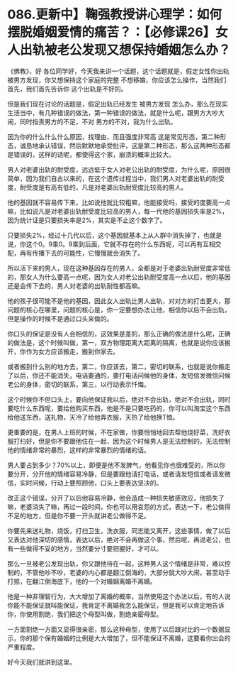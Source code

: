 # 086.更新中】鞠强教授讲心理学：如何摆脱婚姻爱情的痛苦？：【必修课26】女人出轨被老公发现又想保持婚姻怎么办？

《佛教》，好 各位同学好，今天我来讲一个话题，这个话题就是，假定女性你出轨被男方发现，你又想保持这个家庭的完整 不想移婚，你应该怎么操作，当然我们首先，我们首先告诉你 这个出轨是不好的。

但是我们现在讨论的话题是，假定出轨已经发生 被男方发现 怎么办，那么在现实生活当中，有几种错误的做法，第一种错误的做法，就是什么呢，跟男方大吵大闹，同时指责男方的不足，不对 男方的不对，我为什么出轨。

因为你的什么什么什么原因，找理由，而且强度非常高 这是常见形态，第二种形态，诚恳地承认错误，然后默默地承受批评，这是第二种形态，那么这两种形态都是错误的，这样的话呢，都使得这个家，崩溃的概率比较大。

男人对老婆出轨的耐受度，远远低于女人对老公出轨的耐受度，为什么呢，原因很简单，因为我们自古以来的，在这个遗传过程当中，我们男人对老婆出轨的耐受度，耐受度是有高有低的，凡是对老婆出轨耐受度比较高的男人。

他的基因就不容易传下来，比如说他就比较粗嘛，他能接受吗，接受的度要高一点嘛，比如说凡是对老婆出轨耐受度比较高的男人，每一代他的基因损失率是2%，因为统计证是只要损失率是2%，其实是不止这个数字了。

只要损失2%，经过十几代以后，这个基因就基本上从人群中消失掉了，也就是说，你这个0。9乘0。9乘到后面，它就不存在的什么东西呢，可以再有互相交配，再有传播下去的可能性，它慢慢就会消失了。

所以活下来的男人，现在这种基因存在的男人，全都是对于老婆出轨耐受度非常低的，那女人为什么要高一点呢，因为女人对老公出轨耐受度高一点以后，他的基因还是会传下去的，男人对老婆的出轨耐性都高嘛。

他的孩子很可能不是他的基因，因此女人出轨比男人出轨，对对方的打击更大，那问题的核心在哪里，问题的核心是，你一定要想办法让他，相信你以后不会出轨，但是操作的时候不是通过口头来做的。

你口头的保证是没有人会相信的，这效果是差的，那么正确的做法是什么呢，正确的做法是，这个时候叫做，第一，双方物理距离大距离的隔离，也就是说你应该搬开，你作为女方应该搬走，搬到你家去。

或者搬到什么别的地方去，第二，你应该去，第二，密切的联系，也就是说你搬走了以后，你还不能消失，电话要通的，要打电话问候他的身体，发短信发微信问候老公的身体，密切的联系，第三，以行动表示忏悔。

这个时候你不但口头上，要向他保证我以后，绝对不会出轨，绝对不会出轨，同时要吃什么东西呢，要给他购买东西，他是不是只要吃药的，你可以叫淘宝这个东西给他送东西，送礼物，天冷了给他弄衣服，天热了给他换T恤。

更重要的是，在男人上班的时候，不在家做，你要悄悄地回去帮他烧好菜，洗好衣服打扫好，但是你不要跟他住在一起，因为这个时候男人是无法控制的，无法控制他的情绪非常的暴烈，这样的非常暴烈的情绪的话。

男人要占到多少？70%以上，即便是他不发脾气，他看见你也很难受的，所以你要分开，分开他的情绪容易冷静，但是要跟他请打电话，或者请发短信或者请发微信，实时问候，行动上要照顾他，口头上要表达坚决的。

改正这个错误，分开了以后他容易冷静，他会造成一种损失敏感效应，他损失了嘛，老婆消失了嘛，再过一段时间，你也可以用哀怨的方式，表达一下，老公做得不足的地方，但是你不要一开头就讲老公做得不足。

你要先来送礼物，烧饭，打扫卫生，洗衣服，同志能又离开，这些事情，做了以后又表达对他深切的感情，表达以后，绝对不会再做这个事，然后呢，再说老公，也有一些做得不妥的地方，当然要分寸要把握好，才可以。

那么一旦被老公发现出轨，你又跟他待在一起，这种男人这个情绪是非常，难以控制的，不管他吵不吵，老婆的内心都是翻江倒海的，大部分就大吵大闹，甚至动手打掠，在翻江倒海底下，他的一个对婚姻离婚不离婚。

他是一种非理智行为，大大增加了离婚的概率，当然使用这个办法以后，有的人说你能不能保证就叫能保证，我肯定不离婚我怎么能保证，但是我可以肯定地告诉你，你使用割绝，我们把这个母型叫做，割绝亲密母型。

一方面割绝一方面又显得很亲密，那么这种母型，使用了以后跟对比的一个数据显示，你的那个保有婚姻的比例是大大增加了，但不能保证不离婚，这要看你出会的严重程度。

好今天我们就讲到这里。